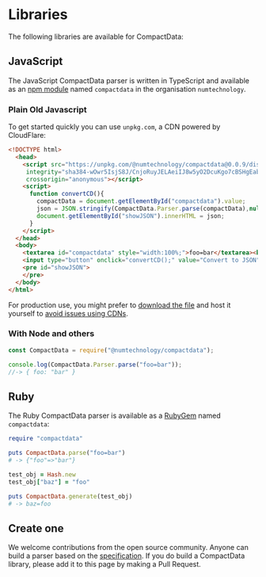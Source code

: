 # Libraries 

The following libraries are available for CompactData:

## JavaScript
The JavaScript CompactData parser is written in TypeScript and available as an [npm module](https://www.npmjs.com/package/@numtechnology/compactdata) named `compactdata` in the organisation `numtechnology`.

### Plain Old Javascript

To get started quickly you can use `unpkg.com`, a CDN powered by CloudFlare:

```html
<!DOCTYPE html>
  <head>
    <script src="https://unpkg.com/@numtechnology/compactdata@0.0.9/dist/bundle.js" 
     integrity="sha384-wOwr5IsjS8J/CnjoRuyJELAeiIJ8w5yO2DcuKgo7cBSHgEabChya1J/PuFkpBH5S" 
     crossorigin="anonymous"></script>
    <script>
      function convertCD(){
        compactData = document.getElementById("compactdata").value;
        json = JSON.stringify(CompactData.Parser.parse(compactData),null,"  ");
        document.getElementById("showJSON").innerHTML = json;
      }
    </script>
  </head>
  <body>
    <textarea id="compactdata" style="width:100%;">foo=bar</textarea><br>
    <input type="button" onclick="convertCD();" value="Convert to JSON">
    <pre id="showJSON">
    </pre>
  </body>
</html>
```

For production use, you might prefer to [download the file](https://unpkg.com/@numtechnology/compactdata@0.0.9/dist/bundle.js) and host it yourself to [avoid issues using CDNs](https://blog.wesleyac.com/posts/why-not-javascript-cdn).


### With Node and others

```javascript
const CompactData = require("@numtechnology/compactdata");

console.log(CompactData.Parser.parse("foo=bar"));
//-> { foo: "bar" }
```



## Ruby
The Ruby CompactData parser is available as a [RubyGem](https://rubygems.org/gems/compactdata) named `compactdata`:

```ruby
require "compactdata"

puts CompactData.parse("foo=bar")
# -> {"foo"=>"bar"}

test_obj = Hash.new
test_obj["baz"] = "foo"

puts CompactData.generate(test_obj)
# -> baz=foo
```

## Create one
We welcome contributions from the open source community. Anyone can build a parser based on the [specification](spec). If you do build a CompactData library, please add it to this page by making a Pull Request.